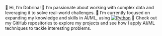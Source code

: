 👋 Hi, I’m Dobrina!
👀 I’m passionate about working with complex data and leveraging it to solve real-world challenges.
🌱 I’m currently focused on expanding my knowledge and skills in AI/ML, using [![Python](https://img.shields.io/badge/python-black?style=for-the-badge&logo=python)](https://github.com/dobrinaVI)
💼 Check out my GitHub repositories to explore my projects and see how I apply AI/ML techniques to tackle interesting problems.

<!---
dobrinaVI/dobrinaVI is a ✨ special ✨ repository because its `README.md` (this file) appears on your GitHub profile.
You can click the Preview link to take a look at your changes.
--->
